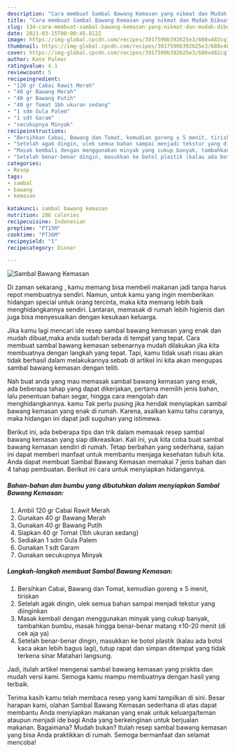 ```yaml
---
description: "Cara membuat Sambal Bawang Kemasan yang nikmat dan Mudah Dibuat"
title: "Cara membuat Sambal Bawang Kemasan yang nikmat dan Mudah Dibuat"
slug: 134-cara-membuat-sambal-bawang-kemasan-yang-nikmat-dan-mudah-dibuat
date: 2021-03-15T00:00:45.812Z
image: https://img-global.cpcdn.com/recipes/3917590b392625e3/680x482cq70/sambal-bawang-kemasan-foto-resep-utama.jpg
thumbnail: https://img-global.cpcdn.com/recipes/3917590b392625e3/680x482cq70/sambal-bawang-kemasan-foto-resep-utama.jpg
cover: https://img-global.cpcdn.com/recipes/3917590b392625e3/680x482cq70/sambal-bawang-kemasan-foto-resep-utama.jpg
author: Kate Palmer
ratingvalue: 4.1
reviewcount: 5
recipeingredient:
- "120 gr Cabai Rawit Merah"
- "40 gr Bawang Merah"
- "40 gr Bawang Putih"
- "40 gr Tomat 1bh ukuran sedang"
- "1 sdm Gula Palem"
- "1 sdt Garam"
- "secukupnya Minyak"
recipeinstructions:
- "Bersihkan Cabai, Bawang dan Tomat, kemudian goreng ± 5 menit, tiriskan"
- "Setelah agak dingin, ulek semua bahan sampai menjadi tekstur yang diinginkan"
- "Masak kembali dengan menggunakan minyak yang cukup banyak, tambahkan bumbu, masak hingga benar-benar matang ±10-20 menit (di cek aja ya)"
- "Setelah benar-benar dingin, masukkan ke botol plastik (kalau ada botol kaca akan lebih bagus lagi), tutup rapat dan simpan ditempat yang tidak terkena sinar Matahari langsung."
categories:
- Resep
tags:
- sambal
- bawang
- kemasan

katakunci: sambal bawang kemasan 
nutrition: 286 calories
recipecuisine: Indonesian
preptime: "PT15M"
cooktime: "PT36M"
recipeyield: "1"
recipecategory: Dinner

---
```



![Sambal Bawang Kemasan](https://img-global.cpcdn.com/recipes/3917590b392625e3/680x482cq70/sambal-bawang-kemasan-foto-resep-utama.jpg)

Di zaman  sekarang , kamu memang bisa membeli makanan jadi tanpa harus repot membuatnya sendiri. Namun, untuk kamu yang ingin memberikan hidangan special untuk orang tercinta, maka kita memang lebih baik menghidangkannya sendiri. Lantaran, memasak di rumah lebih higienis dan juga bisa menyesuaikan dengan kesukaan keluarga.

Jika kamu lagi mencari ide resep sambal bawang kemasan yang enak dan mudah dibuat,maka anda sudah berada di tempat yang tepat. Cara membuat sambal bawang kemasan  sebenarnya mudah dilakukan jika kita membuatnya dengan langkah yang tepat. Tapi, kamu tidak usah risau akan tidak berhasil dalam melakukannya 
sebab di artikel ini kita akan mengupas sambal bawang kemasan dengan teliti.  



Nah buat anda yang mau memasak sambal bawang kemasan yang enak, ada beberapa tahap yang dapat dikerjakan, pertama memilih jenis bahan, lalu penentuan bahan segar, hingga cara mengolah dan menghidangkannya. kamu Tak perlu pusing jika hendak menyiapkan sambal bawang kemasan yang enak di rumah. Karena, asalkan kamu  tahu caranya, maka hidangan ini dapat jadi suguhan yang istimewa.

Berikut ini, ada beberapa tips dan trik dalam memasak resep sambal bawang kemasan yang siap dikreasikan. Kali ini, yuk kita coba buat sambal bawang kemasan sendiri di rumah. Tetap berbahan yang sederhana, sajian ini dapat memberi manfaat untuk membantu menjaga kesehatan tubuh kita. Anda dapat membuat Sambal Bawang Kemasan memakai 7 jenis bahan dan 4 tahap pembuatan. Berikut ini cara untuk menyiapkan hidangannya.

<!--inarticleads1-->

##### Bahan-bahan dan bumbu yang dibutuhkan dalam menyiapkan Sambal Bawang Kemasan:

1. Ambil 120 gr Cabai Rawit Merah
1. Gunakan 40 gr Bawang Merah
1. Gunakan 40 gr Bawang Putih
1. Siapkan 40 gr Tomat (1bh ukuran sedang)
1. Sediakan 1 sdm Gula Palem
1. Gunakan 1 sdt Garam
1. Gunakan secukupnya Minyak




<!--inarticleads2-->

##### Langkah-langkah membuat Sambal Bawang Kemasan:

1. Bersihkan Cabai, Bawang dan Tomat, kemudian goreng ± 5 menit, tiriskan
1. Setelah agak dingin, ulek semua bahan sampai menjadi tekstur yang diinginkan
1. Masak kembali dengan menggunakan minyak yang cukup banyak, tambahkan bumbu, masak hingga benar-benar matang ±10-20 menit (di cek aja ya)
1. Setelah benar-benar dingin, masukkan ke botol plastik (kalau ada botol kaca akan lebih bagus lagi), tutup rapat dan simpan ditempat yang tidak terkena sinar Matahari langsung.




Jadi, itulah artikel mengenai  sambal bawang kemasan  yang praktis dan mudah versi kami. Semoga kamu mampu membuatnya dengan hasil yang terbaik. 

Terima kasih kamu telah membaca resep yang kami tampilkan di sini. Besar harapan kami, olahan  Sambal Bawang Kemasan sederhana di atas dapat membantu Anda menyiapkan makanan yang enak untuk keluarga/teman ataupun menjadi ide bagi Anda yang berkeinginan untuk berjualan makanan. Bagaimana? Mudah bukan? Itulah resep sambal bawang kemasan yang bisa Anda praktikkan di rumah. Semoga bermanfaat dan selamat mencoba!

